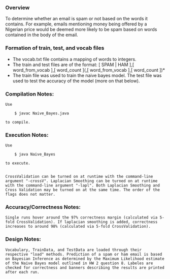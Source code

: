 ### Overview

To determine whether an email is spam or not based on the words it contains. For example, emails mentioning money being offered by a Nigerian price would be deemed more likely to be spam based on words contained in the body of the email.

### Formation of train, test, and vocab files

+ The vocab.txt file contains a mapping of words to integers.
+ The train and test files are of the format: [ SPAM | HAM ],[ word_from_vocab ],[ word_count ](,[ word_from_vocab ],[ word_count ])*
+ The train file was used to train the naive bayes model. The test file was used to test the accuracy of the model (more on that below).

### Compilation Notes:

	Use 

		$ javac Naive_Bayes.java 

	to compile.


### Execution Notes:

	Use 

		$ java Naive_Bayes 

	to execute.


	CrossValidation can be turned on at runtime with the command-line argument "-crossV". Laplacian Smoothing can be turned on at runtime with the command-line argument "-lapl". Both Laplacian Smoothing and Cross Validation may be turned on at the same time. The order of the flags does not matter.

### Accuracy/Correctness Notes:

	Single runs hover around the 97% correctness margin (calculated via 5-fold CrossValidation). If laplacian smoothing is added, correctness increases to around 98% (calculated via 5-fold CrossValidation).

### Design Notes:

	Vocabulary, TrainData, and TestData are loaded through their respective "load" methods. Prediction of a spam or ham email is based on Bayesian Inference as determined by the Maximum Likelihood estimate of the Naive Bayes model outlined in HW 2 question 8. Labeles are checked for correctness and banners describing the results are printed after each run.

